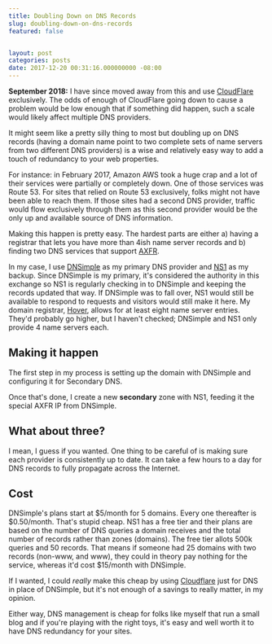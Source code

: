```yaml
---
title: Doubling Down on DNS Records
slug: doubling-down-on-dns-records
featured: false


layout: post
categories: posts
date: 2017-12-20 00:31:16.000000000 -08:00
---
```


 **September 2018:** I have since moved away from this and use [CloudFlare](https://cloudflare.com) exclusively. The odds of enough of CloudFlare going down to cause a problem would be low enough that if something did happen, such a scale would likely affect multiple DNS providers.

It might seem like a pretty silly thing to most but doubling up on DNS records (having a domain name point to two complete sets of name servers from two different DNS providers) is a wise and relatively easy way to add a touch of redundancy to your web properties.

For instance: in February 2017, Amazon AWS took a huge crap and a lot of their services were partially or completely down. One of those services was Route 53. For sites that relied on Route 53 exclusively, folks might not have been able to reach them. If those sites had a second DNS provider, traffic would flow exclusively through them as this second provider would be the only up and available source of DNS information.

Making this happen is pretty easy. The hardest parts are either a) having a registrar that lets you have more than 4ish name server records and b) finding two DNS services that support [AXFR](https://en.wikipedia.org/wiki/DNS_zone_transfer).

In my case, I use [DNSimple](https://dnsimple.com) as my primary DNS provider and [NS1](https://ns1.com) as my backup. Since DNSimple is my primary, it's considered the authority in this exchange so NS1 is regularly checking in to DNSimple and keeping the records updated that way. If DNSimple was to fall over, NS1 would still be available to respond to requests and visitors would still make it here. My domain registrar, [Hover](https://hover.com/mZdZcsHw), allows for at least eight name server entries. They'd probably go higher, but I haven't checked; DNSimple and NS1 only provide 4 name servers each.

## Making it happen

The first step in my process is setting up the domain with DNSimple and configuring it for Secondary DNS.

Once that's done, I create a new **secondary** zone with NS1, feeding it the special AXFR IP from DNSimple.

## What about three?

I mean, I guess if you wanted. One thing to be careful of is making sure each provider is consistently up to date. It can take a few hours to a day for DNS records to fully propagate across the Internet.

## Cost

DNSimple's plans start at $5/month for 5 domains. Every one thereafter is $0.50/month. That's stupid cheap. NS1 has a free tier and their plans are based on the number of DNS queries a domain receives and the total number of records rather than zones (domains). The free tier allots 500k queries and 50 records. That means if someone had 25 domains with two records (non-www, and www), they could in theory pay nothing for the service, whereas it'd cost $15/month with DNSimple.

If I wanted, I could _really_ make this cheap by using [Cloudflare](https://cloudflare.com) just for DNS in place of DNSimple, but it's not enough of a savings to really matter, in my opinion.

Either way, DNS management is cheap for folks like myself that run a small blog and if you're playing with the right toys, it's easy and well worth it to have DNS redundancy for your sites.


